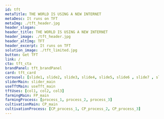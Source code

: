```yaml
---
id: tft
metaTitle: THE WORLD IS USING A NEW INTERNET
metaDesc: It runs on TFT
metaImg: ./tft_header.jpg
header_slogan: 
header_title: THE WORLD IS USING A NEW INTERNET
header_image: ./tft_header.jpg
header_altImg: TFT
header_excerpt: It runs on TFT
solution_image: ./tft_limited.jpg
button: Get TFT
link: /
cta: tft_cta
brandPanel: tft_brandPanel
card: tft_card
carousel: [slide1, slide2, slide3, slide4, slide5, slide6 , slide7 , slide8 , slide9 , slide10]
sliderMain: slider_main
useTftMain: useTft_main
tftUses: [col1, col2, col3]
farmingMain: FP_main
farmingProcess: [process_1, process_2, process_3]
cultivationMain: CP_main
cultivationProcess: [CP_process_1, CP_process_2, CP_process_3]
---
```

